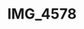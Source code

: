---
pid: '208'
layout: photos
title: IMG_4578
filename: IMG_4578.jpg
caption: 
previous_pid: '207'
next_pid: '0'
permalink: "/photos/208.html"
---